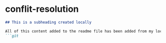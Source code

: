 # conflit-resolution
```md
## This is a subheading created locally

All of this content added to the readme file has been added from my local Git repository
```git